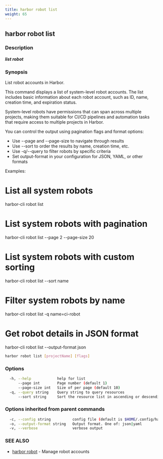 ```yaml
---
title: harbor robot list
weight: 65
---
```

## harbor robot list

### Description

##### list robot

### Synopsis

List robot accounts in Harbor.

This command displays a list of system-level robot accounts. The list includes basic
information about each robot account, such as ID, name, creation time, and
expiration status.

System-level robots have permissions that can span across multiple projects, making
them suitable for CI/CD pipelines and automation tasks that require access to 
multiple projects in Harbor.

You can control the output using pagination flags and format options:
- Use --page and --page-size to navigate through results
- Use --sort to order the results by name, creation time, etc.
- Use -q/--query to filter robots by specific criteria
- Set output-format in your configuration for JSON, YAML, or other formats

Examples:
  # List all system robots
  harbor-cli robot list

  # List system robots with pagination
  harbor-cli robot list --page 2 --page-size 20

  # List system robots with custom sorting
  harbor-cli robot list --sort name

  # Filter system robots by name
  harbor-cli robot list -q name=ci-robot

  # Get robot details in JSON format
  harbor-cli robot list --output-format json

```sh
harbor robot list [projectName] [flags]
```

### Options

```sh
  -h, --help            help for list
      --page int        Page number (default 1)
      --page-size int   Size of per page (default 10)
  -q, --query string    Query string to query resources
      --sort string     Sort the resource list in ascending or descending order
```

### Options inherited from parent commands

```sh
  -c, --config string          config file (default is $HOME/.config/harbor-cli/config.yaml)
  -o, --output-format string   Output format. One of: json|yaml
  -v, --verbose                verbose output
```

### SEE ALSO

* [harbor robot](harbor-robot.md)	 - Manage robot accounts

